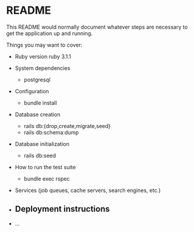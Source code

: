 # README

This README would normally document whatever steps are necessary to get the
application up and running.

Things you may want to cover:

* Ruby version
ruby 3.1.1

* System dependencies
  - postgresql


* Configuration
  - bundle install

* Database creation
  - rails db:{drop,create,migrate,seed}
  - rails db:schema:dump

* Database initialization
  - rails db:seed

* How to run the test suite
  - bundle exec rspec

* Services (job queues, cache servers, search engines, etc.)

* Deployment instructions
  - 
* ...
